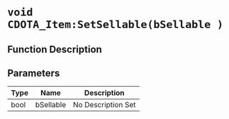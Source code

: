 # `void CDOTA_Item:SetSellable(bSellable )`
## Function Description

## Parameters
Type|Name|Description
--|--|--
bool|bSellable|No Description Set

